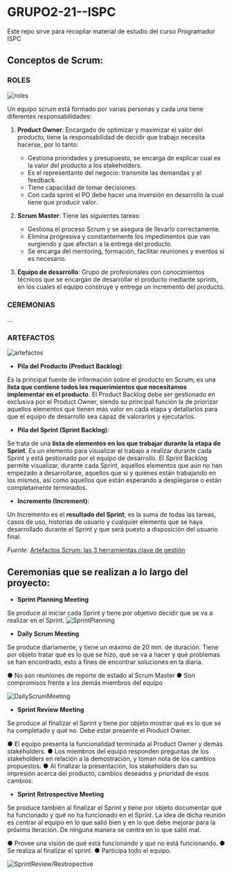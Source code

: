 # GRUPO2-21--ISPC

Este repo sirve para recopilar material de estudio del curso Programador ISPC

## Conceptos de Scrum:

### ROLES

![roles](https://images.squarespace-cdn.com/content/v1/5dde466c8ec727201d3ae12f/1604654009219-M26OZ6CNTSYKUZL8XKI5/ROLES+DE+SCRUM-4.png?format=700w)

Un equipo scrum está formado por varias personas y cada una tiene diferentes responsabilidades:

1. **Product Owner**:
Encargado de optimizar y maximizar el valor del producto, tiene la responsabilidad de decidir que trabajo necesita hacerse, por lo tanto:
    - Gestiona prioridades y presupuesto, se encarga de explicar cual es la valor del producto a los stakeholders.
    - Es el representante del negocio: transmite las demandas y el feedback.
    - Tiene capacidad de tomar decisiones.
    - Con cada sprint el PO debe hacer una inversión en desarrollo la cual tiene que producir valor.

2. **Scrum Master**:
Tiene las siguientes tareas:
    - Gestiona el proceso Scrum y se asegura de llevarlo correctamente.
    - Elimina progresiva y constantemente los impedimentos que van surgiendo y que afectan a la entrega del producto.
    - Se encarga del mentoring, formación, facilitar reuniones y eventos si es necesario.

3. **Equipo de desarrollo**:
Grupo de profesionales con conocimientos técnicos que se encargan de desarrollar el producto mediante sprints, en los cuales el equipo construye y entrega un incremento del producto.  


### CEREMONIAS
...

### ARTEFACTOS

![artefactos](https://www2.deloitte.com/content/dam/Deloitte/es/Images/header_images/tecnologia/Deloitte-ES-tecnologia-artefactos-Scrum.jpg/_jcr_content/renditions/cq5dam.web.1400.350.desktop.jpeg)

- **Pila del Producto (Product Backlog)**: 

Es la principal fuente de información sobre el producto en Scrum; es una **lista que contiene todos los requerimientos que necesitamos implementar en el producto**. 
El Product Backlog debe ser gestionado en exclusiva por el Product Owner, siendo su principal función la de priorizar aquellos elementos que tienen más valor en cada etapa y detallarlos para que el equipo de desarrollo sea capaz de valorarlos y ejecutarlos.

- **Pila del Sprint (Sprint Backlog)**: 

Se trata de una **lista de elementos en los que trabajar durante la etapa de Sprint**. Es un elemento para visualizar el trabajo a realizar durante cada Sprint y está gestionado por el equipo de desarrollo. 
El Sprint Backlog permite visualizar, durante cada Sprint, aquellos elementos que aún no han empezado a desarrollarse, aquellos que sí y quiénes están trabajando en los mismos, así como aquellos que están esperando a desplegarse o están completamente terminados.

- **Incremento (Increment)**: 

Un Incremento es el **resultado del Sprint**; es la suma de todas las tareas, casos de uso, historias de usuario y cualquier elemento que se haya desarrollado durante el Sprint y que será puesto a disposición del usuario final. 

*Fuente:* [Artefactos Scrum: las 3 herramientas clave de gestión](https://www2.deloitte.com/es/es/pages/technology/articles/artefactos-scrum.html)

## Ceremonias que se realizan a lo largo del proyecto:

- **Sprint Planning Meeting** 

Se produce al iniciar cada Sprint y tiene por objetivo decidir que se va a realizar en el Sprint.
![SprintPlanning](https://beagilemyfriend.com/sprint-planning/)

- **Daily Scrum Meeting**

Se produce diariamente, y tiene un máximo de 20 min. de duración. Tiene por objeto tratar qué es lo que se hizo, qué se va a hacer y qué problemas se han encontrado, esto a fines de encontrar soluciones en la diaria.

● No son reuniones de reporte de estado al Scrum Master
● Son compromisos frente a los demás miembros del equipo

![DailyScrumMeeting](https://miro.medium.com/max/1400/1*PiyDpxEAWtaF2To1GW7QaQ.png)

- **Sprint Review Meeting**

Se produce al finalizar el Sprint y tiene por objeto mostrar qué es lo que se ha completado y qué no. Debe estar presente el Product Owner.

● El equipo presenta la funcionalidad terminada al Product Owner y demás stakeholders.
● Los miembros del equipo responden preguntas de los stakeholders en relación a la demostración, y toman nota de los cambios propuestos.
● Al finalizar la presentación, los stakeholders dan su impresión acerca del producto, cambios deseados y prioridad de esos cambios.

- **Sprint Retrospective Meeting**

Se produce también al finalizar el Sprint y tiene por objeto documentar qué ha funcionado y qué no ha funcionado en el Sprint. La idea de dicha reunión es centrar al equipo en lo que salió bien y en lo que debe mejorar para la próxima iteración. De ninguna manera se centra en lo que salió mal.

● Provee una visión de qué está funcionando y qué no está funcionando.
● Se realiza al finalizar el sprint.
● Participa todo el equipo.

![SprintReview/Restropective](https://programacionymas.com/images/posts/2016/review-retrospective-scrum.jpg)